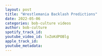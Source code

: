 ```yaml
---
layout: post
title: "Wrestlemania Backlash Predictions"
date: 2022-05-06
categories: bob-culture videos
author: bob-culture
spotify_track_id: 
youtube_video_id: lvZoKdPOBlg
apple_track_id: 
youtube_metadata: 
---
```

